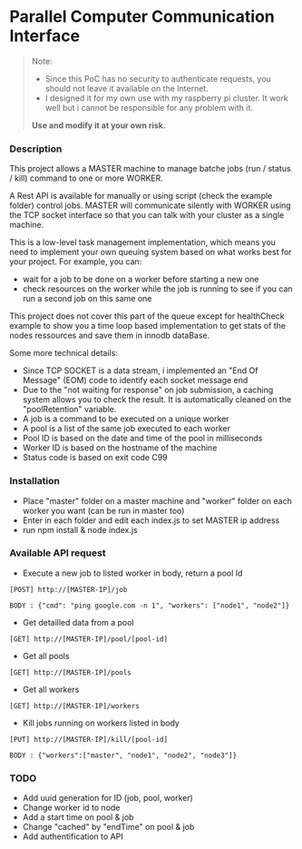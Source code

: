# Parallel Computer Communication Interface

> Note:
> - Since this PoC has no security to authenticate requests, you should not leave it available on the Internet.
> - I designed it for my own use with my raspberry pi cluster. It work well but i cannot be responsible for any problem with it.
> 
> **Use and modify it at your own risk.**

### Description

This project allows a MASTER machine to manage batche jobs (run / status / kill) command to one or more WORKER.

A Rest API is available for manually or using script (check the example folder) control jobs.
MASTER will communicate silently with WORKER using the TCP socket interface so that you can talk with your cluster as a single machine.

This is a low-level task management implementation, which means you need to implement your own queuing system based on what works best for your project. For example, you can:
- wait for a job to be done on a worker before starting a new one
- check resources on the worker while the job is running to see if you can run a second job on this same one

This project does not cover this part of the queue except for healthCheck example to show you a time loop based implementation to get stats of the nodes ressources and save them in innodb dataBase.

Some more technical details:

- Since TCP SOCKET is a data stream, i implemented an "End Of Message" (EOM) code to identify each socket message end
- Due to the "not waiting for response" on job submission, a caching system allows you to check the result. It is automatically cleaned on the "poolRetention" variable.
- A job is a command to be executed on a unique worker
- A pool is a list of the same job executed to each worker
- Pool ID is based on the date and time of the pool in milliseconds
- Worker ID is based on the hostname of the machine
- Status code is based on exit code C99

### Installation
- Place "master" folder on a master machine and "worker" folder on each worker you want (can be run in master too)
- Enter in each folder and edit each index.js to set MASTER ip address
- run npm install & node index.js


### Available API request

- Execute a new job to listed worker in body, return a pool Id
```
[POST] http://[MASTER-IP]/job 

BODY : {"cmd": "ping google.com -n 1", "workers": ["node1", "node2"]}
```
- Get detailled data from a pool
```
[GET] http://[MASTER-IP]/pool/[pool-id]
```
- Get all pools
```
[GET] http://[MASTER-IP]/pools
```
- Get all workers
```
[GET] http://[MASTER-IP]/workers
```
- Kill jobs running on workers listed in body
```
[PUT] http://[MASTER-IP]/kill/[pool-id]

BODY : {"workers":["master", "node1", "node2", "node3"]}
```

### TODO

- Add uuid generation for ID (job, pool, worker) 
- Change worker id to node
- Add a start time on pool & job
- Change "cached" by "endTime" on pool & job
- Add authentification to API
